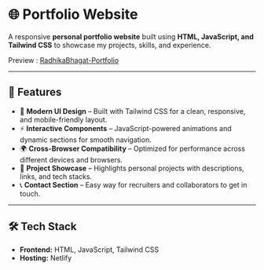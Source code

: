 # 🌐 Portfolio Website  

A responsive **personal portfolio website** built using **HTML, JavaScript, and Tailwind CSS** to showcase my projects, skills, and experience. 

Preview :  <a href = "https://radhikabhagat-portfolio.netlify.app/"> RadhikaBhagat-Portfolio </a>

---

## 🚀 Features  
- 🎨 **Modern UI Design** – Built with Tailwind CSS for a clean, responsive, and mobile-friendly layout.  
- ⚡ **Interactive Components** – JavaScript-powered animations and dynamic sections for smooth navigation.  
- 🌍 **Cross-Browser Compatibility** – Optimized for performance across different devices and browsers.  
- 📂 **Project Showcase** – Highlights personal projects with descriptions, links, and tech stacks.  
- 📞 **Contact Section** – Easy way for recruiters and collaborators to get in touch.  

---

## 🛠️ Tech Stack  
- **Frontend:** HTML, JavaScript, Tailwind CSS  
- **Hosting:** Netlify   




